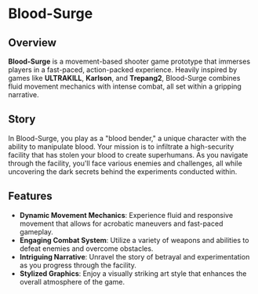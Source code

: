 # Blood-Surge

## Overview

**Blood-Surge** is a movement-based shooter game prototype that immerses players in a fast-paced, action-packed experience. Heavily inspired by games like **ULTRAKILL**, **Karlson**, and **Trepang2**, Blood-Surge combines fluid movement mechanics with intense combat, all set within a gripping narrative.

## Story

In Blood-Surge, you play as a "blood bender," a unique character with the ability to manipulate blood. Your mission is to infiltrate a high-security facility that has stolen your blood to create superhumans. As you navigate through the facility, you'll face various enemies and challenges, all while uncovering the dark secrets behind the experiments conducted within.

## Features

- **Dynamic Movement Mechanics**: Experience fluid and responsive movement that allows for acrobatic maneuvers and fast-paced gameplay.
- **Engaging Combat System**: Utilize a variety of weapons and abilities to defeat enemies and overcome obstacles.
- **Intriguing Narrative**: Unravel the story of betrayal and experimentation as you progress through the facility.
- **Stylized Graphics**: Enjoy a visually striking art style that enhances the overall atmosphere of the game.
